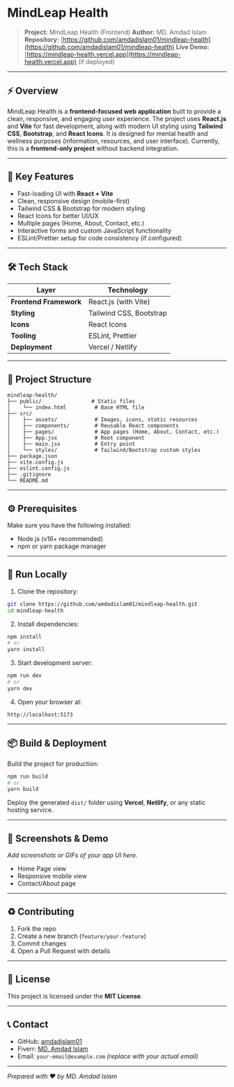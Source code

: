 # MindLeap Health

> **Project:** MindLeap Health (Frontend)
> **Author:** MD. Amdad Islam
> **Repository:** [https://github.com/amdadislam01/mindleap-health](https://github.com/amdadislam01/mindleap-health)
> **Live Demo:** [https://mindleap-health.vercel.app](https://mindleap-health.vercel.app) (if deployed)

---

## ⚡ Overview

MindLeap Health is a **frontend-focused web application** built to provide a clean, responsive, and engaging user experience. The project uses **React.js** and **Vite** for fast development, along with modern UI styling using **Tailwind CSS**, **Bootstrap**, and **React Icons**. It is designed for mental health and wellness purposes (information, resources, and user interface). Currently, this is a **frontend-only project** without backend integration.

---

## 🎯 Key Features

* Fast-loading UI with **React + Vite**
* Clean, responsive design (mobile-first)
* Tailwind CSS & Bootstrap for modern styling
* React Icons for better UI/UX
* Multiple pages (Home, About, Contact, etc.)
* Interactive forms and custom JavaScript functionality
* ESLint/Prettier setup for code consistency (if configured)

---

## 🛠 Tech Stack

| Layer                  | Technology              |
| ---------------------- | ----------------------- |
| **Frontend Framework** | React.js (with Vite)    |
| **Styling**            | Tailwind CSS, Bootstrap |
| **Icons**              | React Icons             |
| **Tooling**            | ESLint, Prettier        |
| **Deployment**         | Vercel / Netlify        |

---

## 📁 Project Structure

```
mindleap-health/
├── public/                # Static files
│    └── index.html         # Base HTML file
├── src/
│    ├── assets/            # Images, icons, static resources
│    ├── components/        # Reusable React components
│    ├── pages/             # App pages (Home, About, Contact, etc.)
│    ├── App.jsx            # Root component
│    ├── main.jsx           # Entry point
│    └── styles/            # Tailwind/Bootstrap custom styles
├── package.json
├── vite.config.js
├── eslint.config.js
├── .gitignore
└── README.md
```

---

## ⚙️ Prerequisites

Make sure you have the following installed:

* Node.js (v16+ recommended)
* npm or yarn package manager

---

## 🚀 Run Locally

1. Clone the repository:

```bash
git clone https://github.com/amdadislam01/mindleap-health.git
cd mindleap-health
```

2. Install dependencies:

```bash
npm install
# or
yarn install
```

3. Start development server:

```bash
npm run dev
# or
yarn dev
```

4. Open your browser at:

```
http://localhost:5173
```

---

## 📦 Build & Deployment

Build the project for production:

```bash
npm run build
# or
yarn build
```

Deploy the generated `dist/` folder using **Vercel**, **Netlify**, or any static hosting service.

---

## 📸 Screenshots & Demo

*Add screenshots or GIFs of your app UI here.*

* Home Page view
* Responsive mobile view
* Contact/About page

---

## ♻️ Contributing

1. Fork the repo
2. Create a new branch (`feature/your-feature`)
3. Commit changes
4. Open a Pull Request with details

---

## 📝 License

This project is licensed under the **MIT License**.

---

## 📞 Contact

* GitHub: [amdadislam01](https://github.com/amdadislam01)
* Fiverr: [MD. Amdad Islam](https://www.fiverr.com/s/qD92W7Z)
* Email: `your-email@example.com` *(replace with your actual email)*

---

*Prepared with ❤️ by MD. Amdad Islam*

